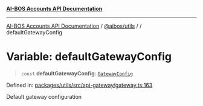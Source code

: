 [**AI-BOS Accounts API Documentation**](../../../README.md)

***

[AI-BOS Accounts API Documentation](../../../README.md) / [@aibos/utils](../README.md) / [](../README.md) / defaultGatewayConfig

# Variable: defaultGatewayConfig

> `const` **defaultGatewayConfig**: [`GatewayConfig`](../interfaces/GatewayConfig.md)

Defined in: [packages/utils/src/api-gateway/gateway.ts:163](https://github.com/pohlai88/accounts/blob/48103fb36d28b2b9bfb33472b6de2f719773cde9/packages/utils/src/api-gateway/gateway.ts#L163)

Default gateway configuration
